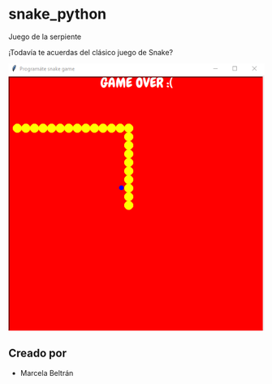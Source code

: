 # snake_python
Juego de la serpiente

¡Todavía te acuerdas del clásico juego de Snake?


 <img src="./snake.png">



## Creado por

- Marcela Beltrán
